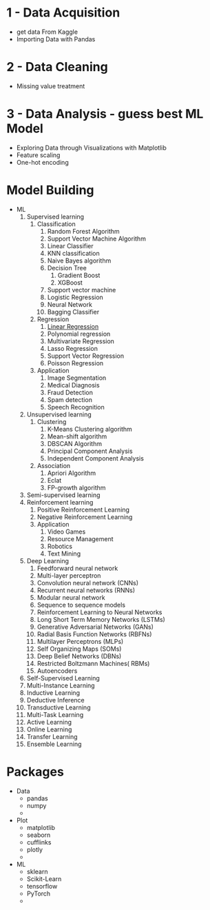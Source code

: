 # 1 - Data Acquisition

- get data From Kaggle
- Importing Data with Pandas



# 2 - Data Cleaning

- Missing value treatment



# 3 - Data Analysis - guess best ML Model

- Exploring Data through Visualizations with Matplotlib
- Feature scaling
- One-hot encoding



# Model Building

- ML
   1. Supervised learning 
      1. Classification
         1. Random Forest Algorithm
         1. Support Vector Machine Algorithm
         1. Linear Classifier
         1. KNN classification
         1. Naive Bayes algorithm
         1. Decision Tree
            1. Gradient Boost
            1. XGBoost
         1. Support vector machine
         1. Logistic Regression
         1. Neural Network
         1. Bagging Classifier
      1. Regression
         1. [Linear Regression](https://github.com/24ERIC/AI-ML/blob/master/ML/Supervised%20learning/Regression/Linear%20Regression/ReadME.md)
         1. Polynomial regression
         1. Multivariate Regression 
         1. Lasso Regression
         1. Support Vector Regression
         1. Poisson Regression
      1. Application
         1. Image Segmentation
         1. Medical Diagnosis
         1. Fraud Detection
         1. Spam detection
         1. Speech Recognition
   1. Unsupervised learning 
      1. Clustering
         1. K-Means Clustering algorithm
         1. Mean-shift algorithm
         1. DBSCAN Algorithm
         1. Principal Component Analysis
         1. Independent Component Analysis
      1. Association
         1. Apriori Algorithm
         1. Eclat
         1. FP-growth algorithm
   1. Semi-supervised learning 
   1. Reinforcement learning 
      1. Positive Reinforcement Learning
      1. Negative Reinforcement Learning
      1. Application
         1. Video Games
         1. Resource Management
         1. Robotics
         1. Text Mining
   1. Deep Learning
      1. Feedforward neural network
      1. Multi-layer perceptron
      1. Convolution neural network (CNNs)
      1. Recurrent neural networks (RNNs)
      1. Modular neural network
      1. Sequence to sequence models
      1. Reinforcement Learning to Neural Networks
      1. Long Short Term Memory Networks (LSTMs)
      1. Generative Adversarial Networks (GANs)
      1. Radial Basis Function Networks (RBFNs)
      1. Multilayer Perceptrons (MLPs)
      1. Self Organizing Maps (SOMs)
      1. Deep Belief Networks (DBNs)
      1. Restricted Boltzmann Machines( RBMs)
      1. Autoencoders
   1. Self-Supervised Learning
   1. Multi-Instance Learning
   1. Inductive Learning
   1. Deductive Inference
   1. Transductive Learning
   1. Multi-Task Learning
   1. Active Learning
   1. Online Learning
   1. Transfer Learning
   1. Ensemble Learning



# Packages

- Data
   - pandas
   - numpy
   - 
- Plot
   - matplotlib
   - seaborn
   - cufflinks
   - plotly
   - 
- ML
   - sklearn
   - Scikit-Learn
   - tensorflow
   - PyTorch
   - 

    
    
